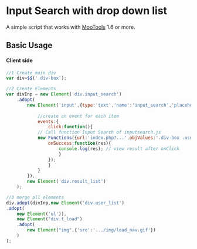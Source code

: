 # Input Search with drop down list
A simple script that works with <a target="_blank" href="https://mootools.net">MooTools</a> 1.6 or more.

## Basic Usage
#### Client side

```javascript
//1 Create main div
var div=$$('.div-box');

//2 Create Elements
var divInp = new Element('div.input_search')
    .adopt(
        new Element('input',{type:'text','name':'input_search','placeholder':'Search...',
            
            //create an event for each item
            events:{
                click:function(){   
            // Call function Input Search of inputsearch.js
            new Functions({url:'index.php?...',objValues:'.div-box .user_list input',searchIn:'name your table MySQL, ecc...'(optional),obj:'.div-box div.input_search',
                onSuccess:function(res){
                    console.log(res); // view result after onClick
                    }
                });
                }
            }
        }),
        new Element('div.result_list')
    );

//3 merge all elements 
div.adopt(divInp,new Element('div.user_list')
.adopt(
    new Element('ul')),
    new Element("div.t_load")
    .adopt(
        new Element("img",{'src':'.../img/load_nav.gif'})
    )
);
```
